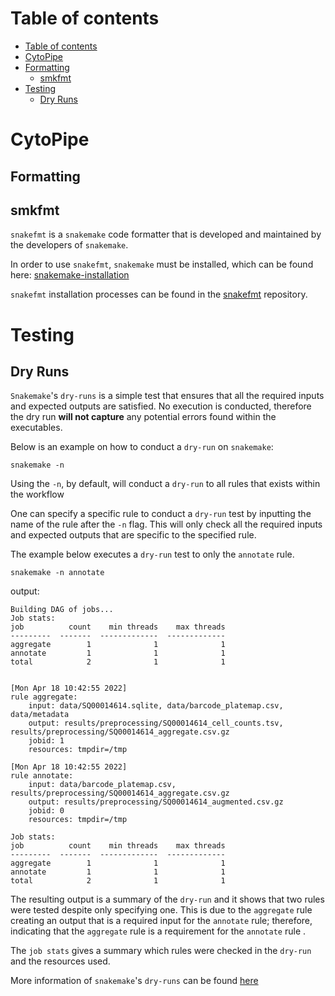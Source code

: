 # Table of contents

- [Table of contents](#table-of-contents)
- [CytoPipe](#cytopipe)
- [Formatting](#formatting)
  - [smkfmt](#smkfmt)
- [Testing](#testing)
  - [Dry Runs](#dry-runs)

# CytoPipe

## Formatting

## smkfmt

`snakefmt` is a `snakemake` code formatter that is developed and maintained by the developers of `snakemake`.

In order to use `snakefmt`, `snakemake` must be installed, which can be found here: [snakemake-installation](https://snakemake.readthedocs.io/en/stable/getting_started/installation.html)

`snakefmt` installation processes can be found in the [snakefmt](https://github.com/snakemake/snakefmt#install) repository.

# Testing

## Dry Runs

`Snakemake`'s `dry-runs` is a simple test that ensures that all the required inputs and expected outputs are satisfied.
No execution is conducted, therefore the dry run **will not capture** any potential errors found within the executables.

Below is an example on how to conduct a `dry-run` on `snakemake`:

```text
snakemake -n
```

Using the `-n`, by default, will conduct a `dry-run` to all rules that exists within the workflow

One can specify a specific rule to conduct a `dry-run` test by inputting the name of the rule after the `-n` flag.
This will only check all the required inputs and expected outputs that are specific to the specified rule.

The example below executes a `dry-run` test to only the `annotate` rule.

```text
snakemake -n annotate
```

output:

```text
Building DAG of jobs...
Job stats:
job          count    min threads    max threads
---------  -------  -------------  -------------
aggregate        1              1              1
annotate         1              1              1
total            2              1              1


[Mon Apr 18 10:42:55 2022]
rule aggregate:
    input: data/SQ00014614.sqlite, data/barcode_platemap.csv, data/metadata
    output: results/preprocessing/SQ00014614_cell_counts.tsv, results/preprocessing/SQ00014614_aggregate.csv.gz
    jobid: 1
    resources: tmpdir=/tmp

[Mon Apr 18 10:42:55 2022]
rule annotate:
    input: data/barcode_platemap.csv, results/preprocessing/SQ00014614_aggregate.csv.gz
    output: results/preprocessing/SQ00014614_augmented.csv.gz
    jobid: 0
    resources: tmpdir=/tmp

Job stats:
job          count    min threads    max threads
---------  -------  -------------  -------------
aggregate        1              1              1
annotate         1              1              1
total            2              1              1

```

The resulting output is a summary of the `dry-run` and it shows that two rules were tested despite only specifying one. This is due to the `aggregate` rule creating an output that is a required input for the `annotate` rule; therefore, indicating that the `aggregate` rule is a requirement for the `annotate` rule .

The `job stats` gives a summary which rules were checked in the `dry-run` and the resources used.  

More information of `snakemake`'s `dry-runs` can be found [here](https://snakemake.readthedocs.io/en/v5.1.4/executable.html#useful-command-line-arguments)
